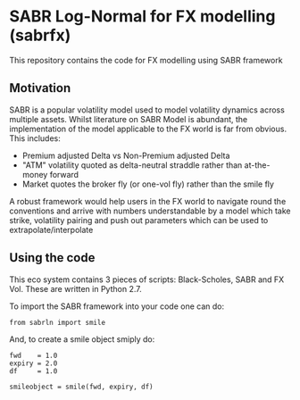# SABR Log-Normal for FX modelling (sabrfx)

This repository contains the code for FX modelling using SABR framework

## Motivation

SABR is a popular volatility model used to model volatility dynamics across multiple assets. Whilst literature on SABR Model is abundant, the implementation of the model applicable to the FX world is far from obvious. This includes:

* Premium adjusted Delta vs Non-Premium adjusted Delta
* "ATM" volatility quoted as delta-neutral straddle rather than at-the-money forward
* Market quotes the broker fly (or one-vol fly) rather than the smile fly

A robust framework would help users in the FX world to navigate round the conventions and arrive with numbers understandable by a model which take strike, volatility pairing and push out parameters which can be used to extrapolate/interpolate 

## Using the code

This eco system contains 3 pieces of scripts: Black-Scholes, SABR and FX Vol. These are written in Python 2.7.


To import the SABR framework into your code one can do:
```
from sabrln import smile
```

And, to create a smile object smiply do:
```
fwd    = 1.0
expiry = 2.0
df     = 1.0

smileobject = smile(fwd, expiry, df)
```